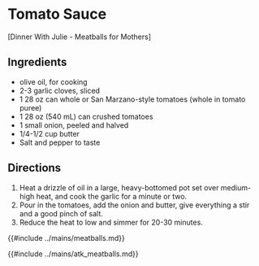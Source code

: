# Tomato Sauce

[Dinner With Julie - Meatballs for Mothers]

## Ingredients
* olive oil, for cooking
* 2-3 garlic cloves, sliced
* 1 28 oz can whole or San Marzano-style tomatoes (whole in tomato puree)
* 1 28 oz (540 mL) can crushed tomatoes
* 1 small onion, peeled and halved
* 1/4-1/2 cup butter
* Salt and pepper to taste

## Directions
1. Heat a drizzle of oil in a large, heavy-bottomed pot set over medium-high heat, and cook the garlic for a minute or two.
2. Pour in the tomatoes, add the onion and butter, give everything a stir and a good pinch of salt.
3. Reduce the heat to low and simmer for 20-30 minutes.

{{#include ../mains/meatballs.md}}

{{#include ../mains/atk_meatballs.md}}
